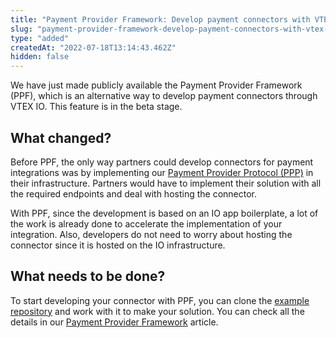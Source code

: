 ```yaml
---
title: "Payment Provider Framework: Develop payment connectors with VTEX IO"
slug: "payment-provider-framework-develop-payment-connectors-with-vtex-io"
type: "added"
createdAt: "2022-07-18T13:14:43.462Z"
hidden: false
---
```

We have just made publicly available the Payment Provider Framework (PPF), which is an alternative way to develop payment connectors through VTEX IO. This feature is in the beta stage.

## What changed?

Before PPF, the only way partners could develop connectors for payment integrations was by implementing our [Payment Provider Protocol (PPP)](https://developers.vtex.com/vtex-rest-api/docs/payments-integration-payment-provider-protocol) in their infrastructure. Partners would have to implement their solution with all the required endpoints and deal with hosting the connector.

With PPF, since the development is based on an IO app boilerplate, a lot of the work is already done to accelerate the implementation of your integration. Also, developers do not need to worry about hosting the connector since it is hosted on the IO infrastructure.

## What needs to be done?

To start developing your connector with PPF, you can clone the [example repository](https://github.com/vtex-apps/payment-provider-example) and work with it to make your solution. You can check all the details in our [Payment Provider Framework](https://developers.vtex.com/vtex-rest-api/docs/payments-integration-payment-provider-framework) article.